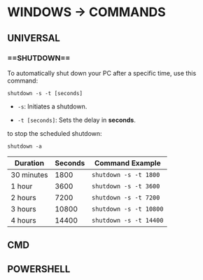 # WINDOWS -> COMMANDS

## UNIVERSAL

### ==**SHUTDOWN**== 

To automatically shut down your PC after a specific time, use this command:

```
shutdown -s -t [seconds]
```

- `-s`: Initiates a shutdown.
    
- `-t [seconds]`: Sets the delay in **seconds**.

to stop the scheduled shutdown:

```
shutdown -a
```

|Duration|Seconds|Command Example|
|---|---|---|
|30 minutes|1800|`shutdown -s -t 1800`|
|1 hour|3600|`shutdown -s -t 3600`|
|2 hours|7200|`shutdown -s -t 7200`|
|3 hours|10800|`shutdown -s -t 10800`|
|4 hours|14400|`shutdown -s -t 14400`|


## CMD



## POWERSHELL





